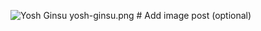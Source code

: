 ![Yosh Ginsu]({{site.baseurl}}/assets/img/yosh-ginsu.png)
yosh-ginsu.png # Add image post (optional)